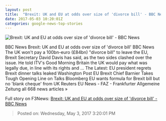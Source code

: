 ```yaml
---
layout: post
title:  "Brexit: UK and EU at odds over size of 'divorce bill' - BBC News"
date: 2017-05-03 10:20:01Z
categories: google-news-top-stories
---
```


![Brexit: UK and EU at odds over size of 'divorce bill' - BBC News](https://ichef.bbci.co.uk/images/ic/1024x576/p051tmph.jpg)

BBC News Brexit: UK and EU at odds over size of 'divorce bill' BBC News The UK won't pay a 100bn-euro (£84bn) "divorce bill" to leave the EU, Brexit Secretary David Davis has said, as the two sides clashed over the issue. He told ITV's Good Morning Britain the UK would pay what was legally due, in line with its rights and ... The Latest: EU president regrets Brexit dinner talks leaked Washington Post EU Brexit Chief Barnier Takes Tough Opening Line on Talks Bloomberg EU wants formula for Brexit bill but no 'blank cheque' from UK Reuters EU News - FAZ - Frankfurter Allgemeine Zeitung all 668 news articles »


Full story on F3News: [Brexit: UK and EU at odds over size of 'divorce bill' - BBC News](http://www.f3nws.com/n/naMUeE)

> Posted on: Wednesday, May 3, 2017 3:20:01 PM
